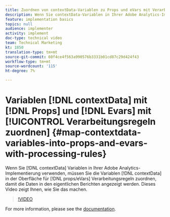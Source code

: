 ```yaml
---
title: Zuordnen von contextData-Variablen zu Props und eVars mit Verarbeitungsregeln
description: Wenn Sie contextData-Variablen in Ihrer Adobe Analytics-Implementierung verwenden, müssen Sie die contextData-Variablen props/eVars in der Oberfläche für Verarbeitungsregeln zuordnen, damit Ihre Daten in den eigentlichen Berichten angezeigt werden. Dieses Video zeigt Ihnen, wie Sie das machen.
feature: implementation basics
topics: null
audience: implementer
activity: implement
doc-type: technical video
team: Technical Marketing
kt: 1850
translation-type: tm+mt
source-git-commit: 60f4ce4f563a990576b3331b01cd87c29d424f43
workflow-type: tm+mt
source-wordcount: '115'
ht-degree: 7%

---
```



# Variablen [!DNL contextData] mit [!DNL Props] und [!DNL Evars] mit [!UICONTROL Verarbeitungsregeln zuordnen] {#map-contextdata-variables-into-props-and-evars-with-processing-rules}

Wenn Sie [!DNL contextData] Variablen in Ihrer Adobe Analytics-Implementierung verwenden, müssen Sie die Variablen [!DNL contextData] in der Oberfläche für [!DNL props/eVars] Verarbeitungsregeln  zuordnen, damit die Daten in den eigentlichen Berichten angezeigt werden. Dieses Video zeigt Ihnen, wie Sie das machen.

>[!VIDEO](https://video.tv.adobe.com/v/26124/?quality=12)

For more information, please see the [documentation](https://marketing.adobe.com/resources/help/de_DE/reference/processing_rules.html).
